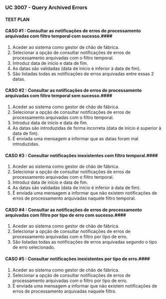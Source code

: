 ### UC 3007 - Query Archived Errors ###

#### TEST PLAN ####

#### CASO #1 : Consultar as notificações de erros de processamento arquivadas com filtro temporal com sucesso.####
  
 1. Aceder ao sistema como gestor de chão de fábrica.
 2. Selecionar a opção de consultar notificações de erros de processamento arquivadas com o filtro temporal.
 3. Introduz data de início e data de fim.
 4. As datas são validadas (data de início é inferior à data de fim).
 5. São listadas todas as notificações de erros arquivadas entre essas 2 datas.
 
#### CASO #2 : Consultar as notificações de erros de processamento arquivadas com filtro temporal sem sucesso.####
  
 1. Aceder ao sistema como gestor de chão de fábrica.
 2. Selecionar a opção de consultar notificações de erros de processamento arquivadas com o filtro temporal.
 3. Introduz data de início e data de fim.
 4. As datas são introduzidas de forma incorreta (data de início é superior à data de fim).
 5. É enviada uma mensagem a informar que as datas foram mal introduzidas.
 
#### CASO #3 : Consultar notificações inexistentes com filtro temporal.####  

1. Aceder ao sistema como gestor de chão de fábrica.
2. Selecionar a opção de consultar notificações de erros de processamento arquivadas com o filtro temporal.
3. Introduz data de início e data de fim.
4. As datas são validadas (data de início é inferior à data de fim).
5. É enviada uma mensagem a informar que não existem notificações de erros de processamento arquivadas naquele filtro temporal.
 
#### CASO #4 : Consultar as notificações de erros de processamento arquivadas com filtro por tipo de erro com sucesso.####
  
 1. Aceder ao sistema como gestor de chão de fábrica.
 2. Selecionar a opção de consultar notificações de erros de processamento arquivadas com o filtro por tipo de erro.
 3. São listadas todas as notificações de erros arquivadas segundo o tipo de erro selecionado. 
  
#### CASO #5 : Consultar notificações inexistentes por tipo de erro.####
  
 1. Aceder ao sistema como gestor de chão de fábrica.
 2. Selecionar a opção de consultar notificações de erros de processamento arquivadas com o filtro por tipo de erro.
 3. É enviada uma mensagem a informar que não existem notificações de erros de processamento arquivadas naquele filtro. 